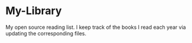 # My-Library

My open source reading list. I keep track of the books I read each year via updating the corresponding files. 
